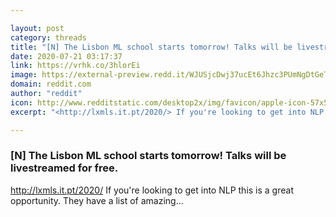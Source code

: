 ```yaml
---

layout: post
category: threads
title: "[N] The Lisbon ML school starts tomorrow! Talks will be livestreamed for free."
date: 2020-07-21 03:17:37
link: https://vrhk.co/3hlorEi
image: https://external-preview.redd.it/WJUSjcDwj37ucEt6Jhzc3PUmNgDtGeT5qaLAz5yp-Lg.jpg?width=1200&height=628.272251309&auto=webp&crop=1200:628.272251309,smart&s=fa4c4f2a6f72f9f09a9dd814985e1a4aa0b9289b
domain: reddit.com
author: "reddit"
icon: http://www.redditstatic.com/desktop2x/img/favicon/apple-icon-57x57.png
excerpt: "<http://lxmls.it.pt/2020/> If you're looking to get into NLP this is a great opportunity. They have a list of amazing..."

---
```


### [N] The Lisbon ML school starts tomorrow! Talks will be livestreamed for free.

<http://lxmls.it.pt/2020/> If you're looking to get into NLP this is a great opportunity. They have a list of amazing...